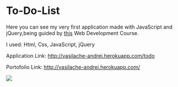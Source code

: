 # To-Do-List


Here you can see my very first application made with JavaScript and jQuery,being guided by <a href="https://www.udemy.com/the-web-developer-bootcamp/learn/v4/overview">this</a> Web Development Course.

I used: Html, Css, JavaScript, jQuery

Application Link: http://vasilache-andrei.herokuapp.com/todo

Portofolio Link: http://vasilache-andrei.herokuapp.com/


<img src="http://vasilache-andrei.herokuapp.com/portofolioGifs/todoList.gif"> 
